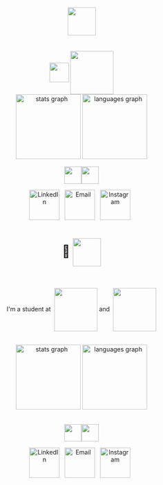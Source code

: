
# <div align="center"><img src="https://github.com/user-attachments/assets/ac6bf08d-e9b2-41d6-b04c-1245e0a018cb"  style="height: 65px;" align="center"  /></div>

<br/>
<div align="center">
<img src="https://github.com/user-attachments/assets/d8f301d3-0f24-414d-af00-1864da49e7dd"  style="height: 45px;" align="center"  />
    <a href="https://42london.com/" style="text-decoration: none;">
      <img src="https://github.com/user-attachments/assets/6f7733da-5e63-40bb-95be-e6ab3498d495" style="width: 100px;" align="center" /></a>
</div>

<div align="center"> 
  <img src="https://github-readme-stats.vercel.app/api?username=mooresamuel&hide_title=false&hide_rank=false&show_icons=true&ring_color=5d98e1&include_all_commits=false&count_private=true&disable_animations=false&border_color=ffb900&&title_color=fffff1&text_color=5dc9d9&icon_color=ffffe9&bg_color=00000000&locale=en&hide_border=true" height="150" alt="stats graph"  />
  <img src="https://github-readme-stats.vercel.app/api/top-langs?username=mooresamuel&locale=en&hide_title=false&card_width=320&layout=compact&langs_count=5&border_color=ffb900&&title_color=ff434b&text_color=fc636b&icon_color=99eeaa&bg_color=00000000&hide_border=true" height="150" alt="languages graph"  />
</div>

<div align="center" style="position: relative; display: flex; justify-content: center; align-items: center;">
  <img src="https://github.com/user-attachments/assets/366c0fab-e1b2-4cd4-a705-50b10d207614" 
       style="height: 40px;"/>
  
  <img src="https://github.com/user-attachments/assets/f70c711f-53ff-4d5b-b2f5-e770633c7648" 
       style="height: 40px;"/>
</div>

<div align="center">


  <a href="https://www.linkedin.com">
    <img src="https://github.com/user-attachments/assets/9b01c2c5-120c-4188-94d7-0f0089cdf38f" alt="LinkedIn" style="height: 70px;" /></a>
    &nbsp; 
  <a href="mailto:samalmoore@gmail.com">
    <img src="https://github.com/user-attachments/assets/9e1368a0-2e76-4563-bd91-dee556b22486" alt="Email" style="height: 70px;"/></a>
  &nbsp;
  <a href="https://instagram.com/truetosam">
    <img src="https://github.com/user-attachments/assets/12b5cd49-dc69-4b7a-8b35-b29775a33648" alt="Instagram" style="height: 70px;"/></a>
   &nbsp;
</div>

#

# <div align="center">👋 <img src="https://github.com/user-attachments/assets/c5faa8e2-1d81-4b4e-8c85-fa5a55d2fa76"  style="height: 65px;" align="center"  /></div>

<br/>
<div align="center">
<!--   <img style="height: 45px;" align="center" src="https://github.com/user-attachments/assets/5c3dc63a-c711-4663-a2c1-06745c805f37"/" -->
<!-- <br/><br/><br/> -->
  <p>
    I'm a student at&nbsp
    <a href="https://42london.com/" style="text-decoration: none;">
      <img src="https://github.com/user-attachments/assets/6f7733da-5e63-40bb-95be-e6ab3498d495" style="width: 100px;" align="center" /></a>
    and&nbsp
<!--     <a href="https://42london.com/" style="text-decoration: none;">
      <img src="https://github.com/user-attachments/assets/6127cc85-ffdf-40af-af1f-65654bff7afc" style="width: 100px;" align="center" /></a>
    and&nbsp -->
    <a href="https://northcoders.com/" style="text-decoration: none;">
      <img src="https://github.com/user-attachments/assets/88922e99-8218-4de6-af9c-730e267736c8" style="width: 100px;" align="center" /></a>
    <br/>
     
  </p>
  

</div>

</br>
<div align="center"> 
  <img src="https://github-readme-stats.vercel.app/api?username=mooresamuel&hide_title=false&hide_rank=false&show_icons=true&ring_color=1aafd0&include_all_commits=false&count_private=true&disable_animations=false&border_color=ffb900&&title_color=fc636b&text_color=6a67ce&icon_color=99eeaa&bg_color=00000000&locale=en&hide_border=false" height="150" alt="stats graph"  />
  <img src="https://github-readme-stats.vercel.app/api/top-langs?username=mooresamuel&locale=en&hide_title=false&card_width=320&layout=compact&langs_count=5&border_color=ffb900&&title_color=fc636b&text_color=6a67ce&icon_color=99eeaa&bg_color=00000000&hide_border=false" height="150" alt="languages graph"  />
</div>

<br/>
<div align="center" style="position: relative; display: flex; justify-content: center; align-items: center;">
  <img src="https://github.com/user-attachments/assets/366c0fab-e1b2-4cd4-a705-50b10d207614" 
       style="height: 40px;"/>
  
  <img src="https://github.com/user-attachments/assets/73c8fe76-85b6-4cc0-b6e3-0b4785217b19" 
       style="height: 40px;"/>
</div>
<!-- https://icons8.com/ -->
<!-- <div align="center">
  <a href="https://instagram.com/truetosam">
    <img src="https://github.com/user-attachments/assets/e947a192-0faa-4729-8483-b6e40c598628" alt="Instagram" style="height: 80px;"/></a>
   &nbsp;
  <a href="https://www.linkedin.com">
    <img src="https://github.com/user-attachments/assets/20fba5fb-65ce-4bd6-9247-688894c89b1e" alt="LinkedIn" style="height: 80px;" /></a>&nbsp;&nbsp; 
  <a href="mailto:samalmoore@gmail.com">
    <img src="https://github.com/user-attachments/assets/0b3d6bba-729a-4e4e-9626-540f7b22a19b" alt="Email" style="height: 80px;"/></a>
  &nbsp; -->
<!--   <a href="https://instagram.com/truetosam">
    <img src="https://github.com/user-attachments/assets/231cf5a5-579b-4d36-8df1-13e4e33f718f" alt="Instagram" align="justify" style="height: 50px;"/></a>
   &nbsp;
  <a href="https://www.linkedin.com">
    <img src="https://github.com/user-attachments/assets/97153d69-337d-47c7-baaa-9363fc492401" alt="LinkedIn" align="justify" style="height: 50px;" /></a>&nbsp;&nbsp; 
  <a href="mailto:samalmoore@gmail.com">
    <img src="https://github.com/user-attachments/assets/77aae782-4a3d-443d-9d8d-1374c8e1756d" alt="Email" align="justify" style="height: 45px;"/></a>
  &nbsp; -->
<div align="center">
<!--   <a href="https://instagram.com/truetosam">
    <img src="https://github.com/user-attachments/assets/6f08acb8-1d8d-4182-b976-8ff6061bbfd4" alt="Instagram" style="height: 80px;"/></a>
   &nbsp; -->

  <a href="https://www.linkedin.com">
    <img src="https://github.com/user-attachments/assets/9b01c2c5-120c-4188-94d7-0f0089cdf38f" alt="LinkedIn" style="height: 70px;" /></a>&nbsp;&nbsp; 
  <a href="mailto:samalmoore@gmail.com">
    <img src="https://github.com/user-attachments/assets/9e1368a0-2e76-4563-bd91-dee556b22486" alt="Email" style="height: 70px;"/></a>
  &nbsp;
  <a href="https://instagram.com/truetosam">
    <img src="https://github.com/user-attachments/assets/12b5cd49-dc69-4b7a-8b35-b29775a33648" alt="Instagram" style="height: 70px;"/></a>
   &nbsp;
<!--    <a href="https://iconscout.com/icons/linkedin" class="text-underline font-size-sm" target="_blank">Linkedin</a> by <a href="https://iconscout.com/contributors/flat-icons" class="text-underline font-size-sm">Flat-icons.com</a> on <a href="https://iconscout.com" class="text-underline font-size-sm">IconScout</a> -->
   

</div>

#

